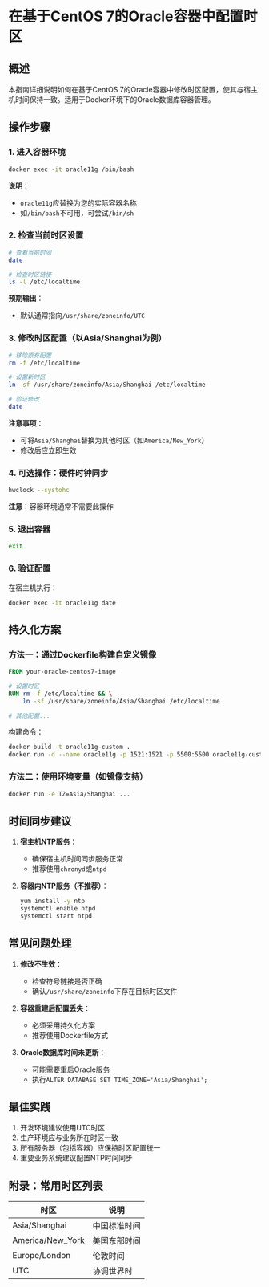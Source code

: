 # 在基于CentOS 7的Oracle容器中配置时区

## 概述

本指南详细说明如何在基于CentOS 7的Oracle容器中修改时区配置，使其与宿主机时间保持一致。适用于Docker环境下的Oracle数据库容器管理。

## 操作步骤

### 1. 进入容器环境

```bash
docker exec -it oracle11g /bin/bash
```

**说明**：
- `oracle11g`应替换为您的实际容器名称
- 如`/bin/bash`不可用，可尝试`/bin/sh`

### 2. 检查当前时区设置

```bash
# 查看当前时间
date

# 检查时区链接
ls -l /etc/localtime
```

**预期输出**：
- 默认通常指向`/usr/share/zoneinfo/UTC`

### 3. 修改时区配置（以Asia/Shanghai为例）

```bash
# 移除原有配置
rm -f /etc/localtime

# 设置新时区
ln -sf /usr/share/zoneinfo/Asia/Shanghai /etc/localtime

# 验证修改
date
```

**注意事项**：
- 可将`Asia/Shanghai`替换为其他时区（如`America/New_York`）
- 修改后应立即生效

### 4. 可选操作：硬件时钟同步

```bash
hwclock --systohc
```

**注意**：容器环境通常不需要此操作

### 5. 退出容器

```bash
exit
```

### 6. 验证配置

在宿主机执行：

```bash
docker exec -it oracle11g date
```

## 持久化方案

### 方法一：通过Dockerfile构建自定义镜像

```dockerfile
FROM your-oracle-centos7-image

# 设置时区
RUN rm -f /etc/localtime && \
    ln -sf /usr/share/zoneinfo/Asia/Shanghai /etc/localtime

# 其他配置...
```

构建命令：

```bash
docker build -t oracle11g-custom .
docker run -d --name oracle11g -p 1521:1521 -p 5500:5500 oracle11g-custom
```

### 方法二：使用环境变量（如镜像支持）

```bash
docker run -e TZ=Asia/Shanghai ...
```

## 时间同步建议

1. **宿主机NTP服务**：
   - 确保宿主机时间同步服务正常
   - 推荐使用`chronyd`或`ntpd`

2. **容器内NTP服务（不推荐）**：
   ```bash
   yum install -y ntp
   systemctl enable ntpd
   systemctl start ntpd
   ```

## 常见问题处理

1. **修改不生效**：
   - 检查符号链接是否正确
   - 确认`/usr/share/zoneinfo`下存在目标时区文件

2. **容器重建后配置丢失**：
   - 必须采用持久化方案
   - 推荐使用Dockerfile方式

3. **Oracle数据库时间未更新**：
   - 可能需要重启Oracle服务
   - 执行`ALTER DATABASE SET TIME_ZONE='Asia/Shanghai';`

## 最佳实践

1. 开发环境建议使用UTC时区
2. 生产环境应与业务所在时区一致
3. 所有服务器（包括容器）应保持时区配置统一
4. 重要业务系统建议配置NTP时间同步

## 附录：常用时区列表

| 时区             | 说明         |
| ---------------- | ------------ |
| Asia/Shanghai    | 中国标准时间 |
| America/New_York | 美国东部时间 |
| Europe/London    | 伦敦时间     |
| UTC              | 协调世界时   |
